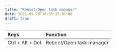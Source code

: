 ```yaml
---
title: "Reboot/Open task manager"
date: 2021-05-28T16:35:22-07:00
draft: true
---
```


| Keys                       | Function                                               |
|:---------------------------|:-------------------------------------------------------|
| Ctrl + Alt + Del           | Reboot/Open task manager                               |
